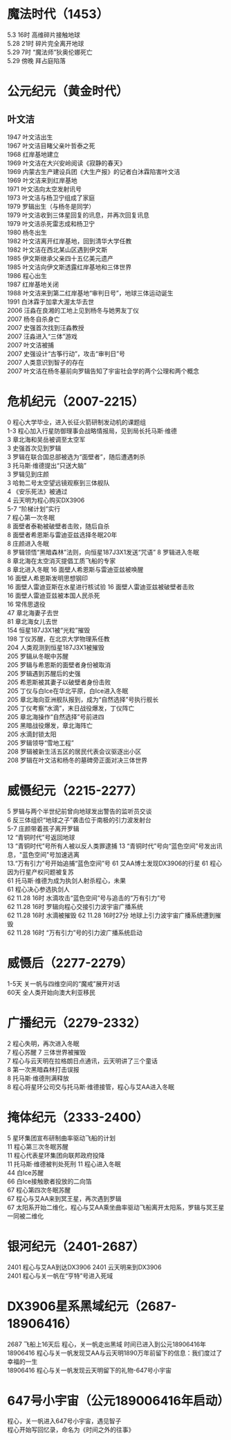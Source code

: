 # 魔法时代（1453） 
5.3 16时 高维碎片接触地球  
5.28 21时 碎片完全离开地球  
5.29 7时 “魔法师”狄奥伦娜死亡  
5.29 傍晚 拜占庭陷落


# 公元纪元（黄金时代）
## 叶文洁  
1947 叶文洁出生  
1967 叶文洁目睹父亲叶哲泰之死  
1968 红岸基地建立  
1969 叶文洁在大兴安岭阅读《寂静的春天》  
1969 内蒙古生产建设兵团《大生产报》的记者白沐霖陷害叶文洁  
1969 叶文洁来到红岸基地  
1971 叶文洁向太空发射讯号  
1973 叶文洁与杨卫宁组成了家庭  
1979 罗辑出生（与杨冬是同学）  
1979 叶文洁收到三体星回复的讯息，并再次回复讯息  
1979 叶文洁杀死雷志成和杨卫宁  
1980 杨冬出生  
1982 叶文洁离开红岸基地，回到清华大学任教  
1982 叶文洁在西北某山区遇到伊文斯  
1985 伊文斯继承父亲四十五亿美元遗产  
1985 叶文洁向伊文斯透露红岸基地和三体世界  
1986 程心出生  
1987 红岸基地关闭  
1988 叶文洁来到第二红岸基地“审判日号”，地球三体运动诞生  
1991 白沐霖于加拿大渥太华去世  
2006 汪淼在良湘的工地上见到杨冬与她男友丁仪  
2007 杨冬自杀身亡  
2007 史强首次找到汪淼教授  
2007 汪淼进入“三体”游戏  
2007 叶文洁被捕  
2007 史强设计“古筝行动”，攻击“审判日”号  
2007 人类意识到智子的存在  
2007 叶文洁在杨冬墓前向罗辑告知了宇宙社会学的两个公理和两个概念   

# 危机纪元（2007-2215）
0 程心大学毕业，进入长征火箭研制发动机的课题组  
1-3 程心加入行星防御理事会战略情报局，见到局长托马斯·维德  
3 章北海和吴岳被调至太空军  
3 史强首次见到罗辑  
3 罗辑在联合国总部被选为“面壁者”，随后遭遇刺杀  
3 托马斯·维德提出“只送大脑”  
3 罗辑见到庄颜   
3 哈勃二号太空望远镜观察到三体舰队  
4 《安乐死法》被通过  
4 云天明为程心购买DX3906  
5-7 “阶梯计划”实行  
7 程心第一次冬眠  
8 面壁者泰勒被破壁者击败，随后自杀  
8 面壁者希恩斯与雷迪亚兹选择冬眠20年  
8 庄颜进入冬眠    
8 罗辑领悟“黑暗森林”法则，向恒星187J3X1发送“咒语”
8 罗辑进入冬眠  
8 章北海在太空消灭提倡工质飞船的专家  
8 章北进入冬眠
16 面壁人希恩斯与雷迪亚兹被唤醒  
16 面壁人希恩斯发明思想钢印  
16 面壁人雷迪亚斯在水星进行核试验
16 面壁人雷迪亚兹被破壁者击败  
16 面壁人雷迪亚兹被本国人民杀死  
16 常伟思退役  
47 章北海妻子去世  
81 章北海女儿去世  
154 恒星187J3X1被“光粒”摧毁  
198 丁仪苏醒，在北京大学物理系任教  
204 人类观测到恒星187J3X1被摧毁  
205 罗辑从冬眠中苏醒  
205 罗辑与希恩斯的面壁者身份被取消  
205 罗辑遇到苏醒后的史强  
205 希恩斯被其妻子以破壁者身份击败  
205 丁仪与白Ice在华北平原，白Ice进入冬眠  
205 章北海向亚洲舰队报到，成为“自然选择”号执行舰长    
205 丁仪考察“水滴”，末日战役爆发，丁仪阵亡  
205 章北海操作“自然选择”号前进四  
205 黑暗战役爆发，章北海阵亡  
205 水滴封锁太阳  
205 罗辑领导“雪地工程”  
208 罗辑被新生活五区的居民代表会议驱逐出小区  
208 罗辑在叶文洁和杨冬的墓碑旁正面对决三体世界  

# 威慑纪元（2215-2277）
5 罗辑与两个半世纪前曾向地球发出警告的监听员交谈  
6 反三体组织“地球之子”袭击位于南极的引力波发射台  
5-7 庄颜带着孩子离开罗辑  
12 “青铜时代”号返回地球  
13 “青铜时代”号所有人被以反人类罪逮捕
13 “青铜时代”号向“蓝色空间”号发出讯息，"蓝色空间"号加速逃离  
13.“万有引力”号开始追捕“蓝色空间”号
61 艾AA博士发现DX3906的行星
61 程心因为行星产权问题被复苏  
61 托马斯·维德为成为执剑人射杀程心，未果  
61 程心决心参选执剑人  
62 11.28 16时 水滴攻击“蓝色空间”号与追击的“万有引力”号  
62 11.28 16时 罗辑向程心交接引力波宇宙广播系统  
62 11.28 16时 水滴被摧毁
62 11.28 16时27分 地球上引力波宇宙广播系统遭到摧毁  
62 11.28 16时 “万有引力”号的引力波广播系统启动  

# 威慑后（2277-2279）
1-5天 关一帆与四维空间的“魔戒”展开对话  
60天 全人类开始向澳大利亚移民  

# 广播纪元（2279-2332）
2 程心失明，再次进入冬眠  
7 程心苏醒
7 三体世界被摧毁  
7 程心与云天明在拉格朗日点通讯，云天明讲了三个童话  
8 第一次黑暗森林打击误报  
8 托马斯·维德刑满释放  
8 程心将星环公司交与托马斯·维德接管，程心与艾AA进入冬眠  

# 掩体纪元（2333-2400）  
5 星环集团宣布研制曲率驱动飞船的计划  
11 程心第三次冬眠苏醒  
11 程心代表星环集团向联邦政府投降  
11 托马斯·维德被判处死刑
11 程心进入冬眠  
44 白Ice苏醒  
66 白Ice接触歌者投放的二向箔  
67 程心第四次冬眠苏醒  
67 程心与艾AA来到冥王星，再次遇到罗辑  
67 太阳系开始二维化，程心与艾AA乘坐曲率驱动飞船离开太阳系，罗辑与冥王星一同被二维化  

# 银河纪元（2401-2687）
2401 程心与艾AA到达DX3906
2401 云天明来到DX3906  
2401 程心与关一帆在“亨特”号进入死域

# DX3906星系黑域纪元（2687-18906416）
2687 飞船上16天后 程心，关一帆走出黑域 时间已进入到公元18906416年  
18906416 程心与关一帆发现艾AA与云天明1890万年前留下的信息：我们度过了幸福的一生  
18906416 程心与关一帆发现云天明留下的礼物-647号小宇宙  

# 647号小宇宙（公元189006416年启动）
程心，关一帆进入647号小宇宙，遇见智子  
程心开始写回忆录，命名为《时间之外的往事》
